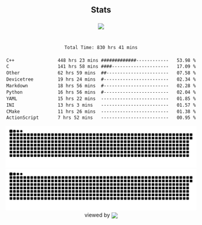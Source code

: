 


<div align="center">

## Stats
<img style="margin: 5px;" src="https://github-readme-stats.vercel.app/api?username=Sylensky&hide=stars&cache_seconds=1800&count_private=true&show_icons=true&include_all_commits=true&hide_border=false&theme=github_dark"/>
</div><br>

<div align="center">

<!--START_SECTION:waka-->

```txt
Total Time: 830 hrs 41 mins

C++                448 hrs 23 mins #############------------   53.98 %
C                  141 hrs 58 mins ####---------------------   17.09 %
Other              62 hrs 59 mins  ##-----------------------   07.58 %
Devicetree         19 hrs 24 mins  #------------------------   02.34 %
Markdown           18 hrs 56 mins  #------------------------   02.28 %
Python             16 hrs 56 mins  #------------------------   02.04 %
YAML               15 hrs 22 mins  -------------------------   01.85 %
INI                13 hrs 3 mins   -------------------------   01.57 %
CMake              11 hrs 26 mins  -------------------------   01.38 %
ActionScript       7 hrs 52 mins   -------------------------   00.95 %
```

<!--END_SECTION:waka-->

</div>

<div align="center">
<img src="https://raw.githubusercontent.com/Sylensky/Sylensky/animation/github-contribution-grid-blue-snake-dark.svg#gh-dark-mode-only"/>
<img src="https://raw.githubusercontent.com/Sylensky/Sylensky/animation/github-contribution-grid-snake.svg#gh-light-mode-only"/>
</div>

<div align="center">
viewed by <img src="https://visitor-badge.laobi.icu/badge?page_id=Sylensky.Sylensky" align="center" height="20" width="" />
</div>
